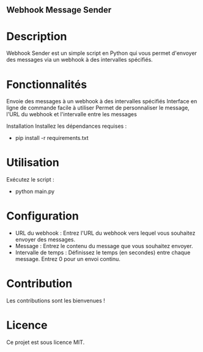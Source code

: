 ## Webhook Message Sender ##

# Description
Webhook Sender est un simple script en Python qui vous permet d'envoyer des messages via un webhook à des intervalles spécifiés.

# Fonctionnalités
Envoie des messages à un webhook à des intervalles spécifiés
Interface en ligne de commande facile à utiliser
Permet de personnaliser le message, l'URL du webhook et l'intervalle entre les messages

Installation
Installez les dépendances requises :
- pip install -r requirements.txt

# Utilisation
Exécutez le script :
- python main.py

# Configuration
- URL du webhook : Entrez l'URL du webhook vers lequel vous souhaitez envoyer des messages.
- Message : Entrez le contenu du message que vous souhaitez envoyer.
- Intervalle de temps : Définissez le temps (en secondes) entre chaque message. Entrez 0 pour un envoi continu.

# Contribution
Les contributions sont les bienvenues !

# Licence
Ce projet est sous licence MIT.
